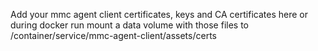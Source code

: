 Add your mmc agent client certificates, keys and CA certificates here
or during docker run mount a data volume with those files to /container/service/mmc-agent-client/assets/certs
